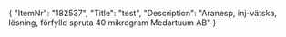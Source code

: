 {
  "ItemNr": "182537",
  "Title": "test",
  "Description": "Aranesp, inj-vätska, lösning, förfylld spruta 40 mikrogram Medartuum AB"
}
